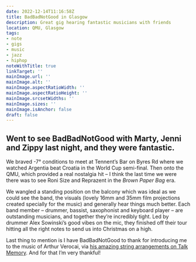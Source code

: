 ```yaml
---
date: 2022-12-14T11:16:58Z
title: BadBadNotGood in Glasgow
description: Great gig hearing fantastic musicians with friends
location: QMU, Glasgow
tags:
- note
- gigs
- music
- jazz
- hiphop
noteWithTitle: true
linkTarget: ''
mainImage.url: ''
mainImage.alt: ''
mainImage.aspectRatioWidth: ''
mainImage.aspectRatioHeight: ''
mainImage.srcsetWidths: ''
mainImage.sizes: ''
mainImage.isAnchor: false
draft: false
---
```

Went to see BadBadNotGood with Marty, Jenni and Zippy last night, and they were fantastic. 
---

We braved -7° conditions to meet at Tennent’s Bar on Byres Rd where we watched Argentia beat Croatia in the World Cup semi-final. Then onto the QMU, which provided a real nostalgia hit – I think the last time we were there was to see Roni Size and Reprazent in the _Brown Paper Bag_ era. 

We wangled a standing position on the balcony which was ideal as we could see the band, the visuals (lovely 16mm and 35mm film projections created specially for the music) and generally hear things much better. Each band member – drummer, bassist, saxophonist and keyboard player – are outstanding musicians, and together they’re incredibly tight. Led by drummer Alex Sowinski’s good vibes on the mic, they finished off their tour hitting all the right notes to send us into Christmas on a high.

Last thing to mention is I have BadBadNotGood to thank for introducing me to the music of Arthur Verocai, via [his amazing string arrangements on Talk Memory](https://youtu.be/BUePFld3UHo). And for that I’m very thankful!
